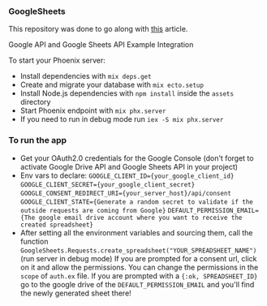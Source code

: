 ### GoogleSheets
This repository was done to go along with [this](https://www.coletiv.com) article.

Google API and Google Sheets API Example Integration

To start your Phoenix server:

  * Install dependencies with `mix deps.get`
  * Create and migrate your database with `mix ecto.setup`
  * Install Node.js dependencies with `npm install` inside the `assets` directory
  * Start Phoenix endpoint with `mix phx.server`
  * If you need to run in debug mode run `iex -S mix phx.server`

### To run the app
- Get your OAuth2.0 credentials for the Google Console (don't forget to activate Google Drive API and Google Sheets API in your project)
- Env vars to declare:
`GOOGLE_CLIENT_ID={your_google_client_id}`
`GOOGLE_CLIENT_SECRET={your_google_client_secret}`
`GOOGLE_CONSENT_REDIRECT_URI={your_server_host}/api/consent`
`GOOGLE_CLIENT_STATE={Generate a random secret to validate if the outside requests are coming from Google}`
`DEFAULT_PERMISSION_EMAIL={The google email drive account where you want to receive the created spreadsheet}`
- After setting all the environment variables and sourcing them, call the function `GoogleSheets.Requests.create_spreadsheet("YOUR_SPREADSHEET_NAME")` (run server in debug mode)
If you are prompted for a consent url, click on it and allow the permissions. You can change the permissions in the `scope` of `auth.ex` file.
If you are prompted with a `{:ok, SPREADSHEET_ID}` go to the google drive of the `DEFAULT_PERMISSION_EMAIL` and you'll find the newly generated sheet there!

